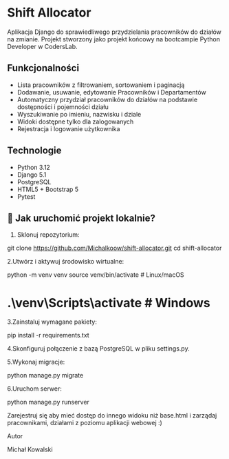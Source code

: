 # Shift Allocator

Aplikacja Django do sprawiedliwego przydzielania pracowników do działów na zmianie. Projekt stworzony jako projekt końcowy na bootcampie Python Developer w CodersLab.

##  Funkcjonalności

-  Lista pracowników z filtrowaniem, sortowaniem i paginacją
- Dodawanie, usuwanie, edytowanie Pracowników i Departamentów
-  Automatyczny przydział pracowników do działów na podstawie dostępności i pojemności działu
-  Wyszukiwanie po imieniu, nazwisku i dziale
-  Widoki dostępne tylko dla zalogowanych
-  Rejestracja i logowanie użytkownika

##  Technologie

- Python 3.12
- Django 5.1
- PostgreSQL
- HTML5 + Bootstrap 5
- Pytest

## 🔧 Jak uruchomić projekt lokalnie?
1. Sklonuj repozytorium:


git clone https://github.com/Michalkoow/shift-allocator.git
cd shift-allocator

2.Utwórz i aktywuj środowisko wirtualne:

python -m venv venv
source venv/bin/activate  # Linux/macOS
# .\venv\Scripts\activate  # Windows

3.Zainstaluj wymagane pakiety:

pip install -r requirements.txt

4.Skonfiguruj połączenie z bazą PostgreSQL w pliku settings.py.

5.Wykonaj migracje:

python manage.py migrate

6.Uruchom serwer:

python manage.py runserver

Zarejestruj się aby mieć dostęp do innego widoku niż base.html i zarządaj pracownikami, działami z poziomu aplikacji webowej :)

Autor 

Michał Kowalski






